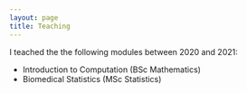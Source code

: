 ```yaml
---
layout: page
title: Teaching
---
```

I teached the the following modules between 2020 and 2021:
* Introduction to Computation (BSc Mathematics)
* Biomedical Statistics (MSc Statistics)
